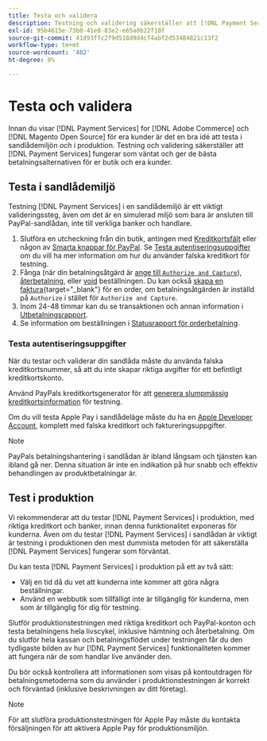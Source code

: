 ```yaml
---
title: Testa och validera
description: Testning och validering säkerställer att [!DNL Payment Services] fungerar som förväntat och erbjuder de bästa betalningsalternativen för dina kunder
exl-id: 95b4615e-73b0-41e8-83e2-e65a0b22f10f
source-git-commit: 41d93ffc2f9d518d9d4cf4abf2d53484821c13f2
workflow-type: tm+mt
source-wordcount: '482'
ht-degree: 0%

---
```


# Testa och validera

Innan du visar [!DNL Payment Services] for [!DNL Adobe Commerce] och [!DNL Magento Open Source] för era kunder är det en bra idé att testa i sandlådemiljön _och_ i produktion. Testning och validering säkerställer att [!DNL Payment Services] fungerar som väntat och ger de bästa betalningsalternativen för er butik och era kunder.

## Testa i sandlådemiljö

Testning [!DNL Payment Services] i en sandlådemiljö är ett viktigt valideringssteg, även om det är en simulerad miljö som bara är ansluten till PayPal-sandlådan, inte till verkliga banker och handlare.

1. Slutföra en utcheckning från din butik, antingen med [Kreditkortsfält](payments-options.md#credit-card-fields) eller någon av [Smarta knappar för PayPal](payments-options.md#paypal-smart-buttons). Se [Testa autentiseringsuppgifter](#testing-credentials) om du vill ha mer information om hur du använder falska kreditkort för testning.
1. Fånga (när din betalningsåtgärd är [ange till `Authorize and Capture`](onboard.md#set-payment-services-as-payment-method)), [återbetalning](refunds.md), eller [void](voids.md) beställningen. Du kan också [skapa en faktura](https://docs.magento.com/user-guide/sales/invoice-create.html){target=&quot;_blank&quot;} för en order, om betalningsåtgärden är inställd på `Authorize` i stället för `Authorize and Capture`.
1. Inom 24-48 timmar kan du se transaktionen och annan information i [Utbetalningsrapport](payouts.md).
1. Se information om beställningen i [Statusrapport för orderbetalning](order-payment-status.md).

### Testa autentiseringsuppgifter

När du testar och validerar din sandlåda måste du använda falska kreditkortsnummer, så att du inte skapar riktiga avgifter för ett befintligt kreditkortskonto.

Använd PayPals kreditkortsgenerator för att [generera slumpmässig kreditkortsinformation](https://www.paypal.com/us/smarthelp/article/where-can-i-find-test-credit-card-numbers-ts2157) för testning.

Om du vill testa Apple Pay i sandlådeläge måste du ha en [Apple Developer Account](https://developer.apple.com/programs/enroll/), komplett med falska kreditkort och faktureringsuppgifter.

>[!NOTE]
>
>PayPals betalningshantering i sandlådan är ibland långsam och tjänsten kan ibland gå ner. Denna situation är inte en indikation på hur snabb och effektiv behandlingen av produktbetalningar är.

## Test i produktion

Vi rekommenderar att du testar [!DNL Payment Services] i produktion, med riktiga kreditkort och banker, innan denna funktionalitet exponeras för kunderna. Även om du testar [!DNL Payment Services] i sandlådan är viktigt är testning i produktionen den mest dummista metoden för att säkerställa [!DNL Payment Services] fungerar som förväntat.

Du kan testa [!DNL Payment Services] i produktion på ett av två sätt:

* Välj en tid då du vet att kunderna inte kommer att göra några beställningar.
* Använd en webbutik som tillfälligt inte är tillgänglig för kunderna, men som är tillgänglig för dig för testning.

Slutför produktionstestningen med riktiga kreditkort och PayPal-konton och testa betalningens hela livscykel, inklusive hämtning och återbetalning. Om du slutför hela kassan och betalningsflödet under testningen får du den tydligaste bilden av hur [!DNL Payment Services] funktionaliteten kommer att fungera när de som handlar live använder den.

Du bör också kontrollera att informationen som visas på kontoutdragen för betalningsmetoderna som du använder i produktionstestningen är korrekt och förväntad (inklusive beskrivningen av ditt företag).

>[!NOTE]
>
>För att slutföra produktionstestningen för Apple Pay måste du kontakta försäljningen för att aktivera Apple Pay för produktionsmiljön.
